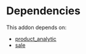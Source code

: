# Dependencies

This addon depends on:

- [product_analytic](../../odoo-bringout-oca-account-analytic-product_analytic)
- [sale](../../odoo-bringout-oca-ocb-sale)
